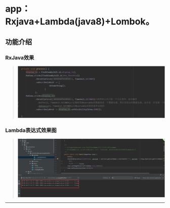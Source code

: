 # app：Rxjava+Lambda(java8)+Lombok。

## 功能介绍

### RxJava效果
>![RxJava](../doc/pic_rxjava.png)

### Lambda表达式效果图
>![Lambda表达式](../doc/pic_lambda.png)
<hr/>
